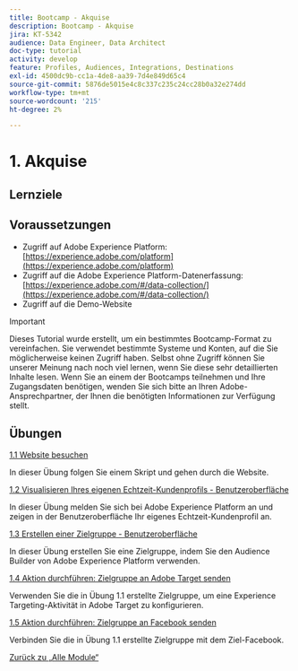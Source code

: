 ```yaml
---
title: Bootcamp - Akquise
description: Bootcamp - Akquise
jira: KT-5342
audience: Data Engineer, Data Architect
doc-type: tutorial
activity: develop
feature: Profiles, Audiences, Integrations, Destinations
exl-id: 4500dc9b-cc1a-4de8-aa39-7d4e849d65c4
source-git-commit: 5876de5015e4c8c337c235c24cc28b0a32e274dd
workflow-type: tm+mt
source-wordcount: '215'
ht-degree: 2%

---
```


# 1. Akquise

## Lernziele

## Voraussetzungen

- Zugriff auf Adobe Experience Platform: [https://experience.adobe.com/platform](https://experience.adobe.com/platform)
- Zugriff auf die Adobe Experience Platform-Datenerfassung: [https://experience.adobe.com/#/data-collection/](https://experience.adobe.com/#/data-collection/)
- Zugriff auf die Demo-Website

>[!IMPORTANT]
>
>Dieses Tutorial wurde erstellt, um ein bestimmtes Bootcamp-Format zu vereinfachen. Sie verwendet bestimmte Systeme und Konten, auf die Sie möglicherweise keinen Zugriff haben. Selbst ohne Zugriff können Sie unserer Meinung nach noch viel lernen, wenn Sie diese sehr detaillierten Inhalte lesen. Wenn Sie an einem der Bootcamps teilnehmen und Ihre Zugangsdaten benötigen, wenden Sie sich bitte an Ihren Adobe-Ansprechpartner, der Ihnen die benötigten Informationen zur Verfügung stellt.

## Übungen

[1.1 Website besuchen](./ex1.md)

In dieser Übung folgen Sie einem Skript und gehen durch die Website.

[1.2 Visualisieren Ihres eigenen Echtzeit-Kundenprofils - Benutzeroberfläche](./ex2.md)

In dieser Übung melden Sie sich bei Adobe Experience Platform an und zeigen in der Benutzeroberfläche Ihr eigenes Echtzeit-Kundenprofil an.

[1.3 Erstellen einer Zielgruppe - Benutzeroberfläche](./ex3.md)

In dieser Übung erstellen Sie eine Zielgruppe, indem Sie den Audience Builder von Adobe Experience Platform verwenden.

[1.4 Aktion durchführen: Zielgruppe an Adobe Target senden](./ex4.md)

Verwenden Sie die in Übung 1.1 erstellte Zielgruppe, um eine Experience Targeting-Aktivität in Adobe Target zu konfigurieren.

[1.5 Aktion durchführen: Zielgruppe an Facebook senden](./ex5.md)

Verbinden Sie die in Übung 1.1 erstellte Zielgruppe mit dem Ziel-Facebook.

[Zurück zu „Alle Module“](../../overview.md)
